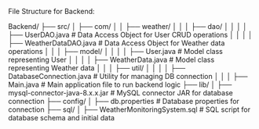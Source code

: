 File Structure for Backend:

Backend/
├── src/
│   ├── com/
│   │   ├── weather/
│   │   │   ├── dao/
│   │   │   │   ├── UserDAO.java             # Data Access Object for User CRUD operations
│   │   │   │   ├── WeatherDataDAO.java      # Data Access Object for Weather data operations
│   │   │   ├── model/
│   │   │   │   ├── User.java                # Model class representing User
│   │   │   │   ├── WeatherData.java         # Model class representing Weather data
│   │   │   ├── util/
│   │   │   │   ├── DatabaseConnection.java  # Utility for managing DB connection
│   │   │   ├── Main.java                    # Main application file to run backend logic
├── lib/
│   ├── mysql-connector-java-8.x.x.jar       # MySQL connector JAR for database connection
├── config/
│   ├── db.properties                        # Database properties for connection
├── sql/
│   ├── WeatherMonitoringSystem.sql          # SQL script for database schema and initial data
